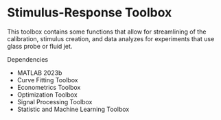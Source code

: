 # Stimulus-Response Toolbox

This toolbox contains some functions that allow for streamlining of the calibration, stimulus creation, and data analyzes for experiments that use glass probe or fluid jet.

Dependencies
- MATLAB 2023b
- Curve Fitting Toolbox
- Econometrics Toolbox
- Optimization Toolbox
- Signal Processing Toolbox
- Statistic and Machine Learning Toolbox